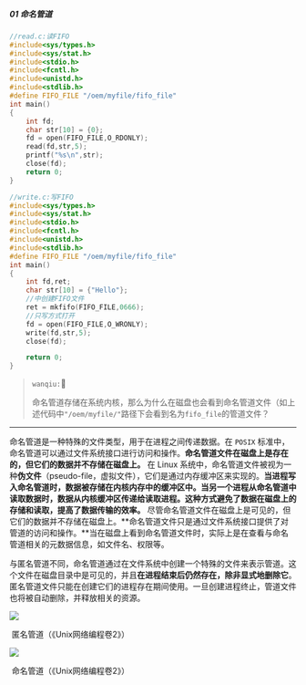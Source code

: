 ##### 01 命名管道

```c
//read.c:读FIFO
#include<sys/types.h>
#include<sys/stat.h>
#include<stdio.h>
#include<fcntl.h>
#include<unistd.h>
#include<stdlib.h>
#define FIFO_FILE "/oem/myfile/fifo_file"
int main()
{
    int fd;
    char str[10] = {0};
    fd = open(FIFO_FILE,O_RDONLY);
    read(fd,str,5);
    printf("%s\n",str);
    close(fd);
    return 0;
}
```

```c
//write.c:写FIFO
#include<sys/types.h>
#include<sys/stat.h>
#include<stdio.h>
#include<fcntl.h>
#include<unistd.h>
#include<stdlib.h>
#define FIFO_FILE "/oem/myfile/fifo_file"
int main()
{
    int fd,ret;
    char str[10] = {"Hello"};
    //中创建FIFO文件
    ret = mkfifo(FIFO_FILE,0666);
    //只写方式打开
    fd = open(FIFO_FILE,O_WRONLY);  
    write(fd,str,5);
    close(fd);

    return 0;
}
```

> `wanqiu:`:nail_care:
>
> 命名管道存储在系统内核，那么为什么在磁盘也会看到命名管道文件（如上述代码中`"/oem/myfile/"`路径下会看到名为`fifo_file`的管道文件？

------

命名管道是一种特殊的文件类型，用于在进程之间传递数据。在 `POSIX` 标准中，命名管道可以通过文件系统接口进行访问和操作。**命名管道文件在磁盘上是存在的，但它们的数据并不存储在磁盘上。**
在 Linux 系统中，命名管道文件被视为一种**伪文件**（pseudo-file，虚拟文件），它们是通过内存缓冲区来实现的。**当进程写入命名管道时，数据被存储在内核内存中的缓冲区中。当另一个进程从命名管道中读取数据时，数据从内核缓冲区传递给读取进程。这种方式避免了数据在磁盘上的存储和读取，提高了数据传输的效率。**
尽管命名管道文件在磁盘上是可见的，但它们的数据并不存储在磁盘上。**命名管道文件只是通过文件系统接口提供了对管道的访问和操作。**当在磁盘上看到命名管道文件时，实际上是在查看与命名管道相关的元数据信息，如文件名、权限等。

与匿名管道不同，命名管道通过在文件系统中创建一个特殊的文件来表示管道。这个文件在磁盘目录中是可见的，并且**在进程结束后仍然存在，除非显式地删除它**。匿名管道文件只能在创建它们的进程存在期间使用。一旦创建进程终止，管道文件也将被自动删除，并释放相关的资源。



![](/imgs/匿名管道.png)

​																												匿名管道（《Unix网络编程卷2》）



![](/imgs/命名管道.png)

​																												命名管道（《Unix网络编程卷2》）
